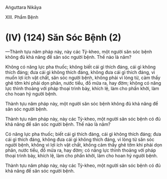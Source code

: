 Aṅguttara Nikāya

XIII. Phẩm Bệnh

# (IV) (124) Săn Sóc Bệnh (2)

—Thành tựu năm pháp này, này các Tỷ-kheo, một người săn sóc bệnh không đủ khả năng để săn sóc người bệnh. Thế nào là năm?

Không có năng lực pha thuốc; không biết cái gì thích đáng, cái gì không thích đáng; đưa cái gì không thích đáng, không đưa cái gì thích đáng, vì muốn lợi ích vật chất, săn sóc người bệnh, không phải vì lòng từ, cảm thấy ghê tởm khi phải dọn phân, nước tiểu, đồ mửa ra, hay đờm; không có năng lực thỉnh thoảng với pháp thoại trình bày, khích lệ, làm cho phấn khởi, làm cho hoan hỷ người bệnh.

Thành tựu năm pháp này, một người săn sóc bệnh không đủ khả năng để săn sóc người bệnh.

Thành tựu năm pháp này, này các Tỷ-kheo, một người săn sóc bệnh có đủ khả năng để săn sóc người bệnh. Thế nào là năm?

Có năng lực pha thuốc; biết cái gì thích đáng, cái gì không thích đáng; đưa cái gì thích đáng, không đưa cái gì không thích đáng, vì lòng từ săn sóc người bệnh, không vì lợi ích vật chất, không cảm thấy ghê tởm khi phải dọn phân, nước tiểu, đồ mửa ra, hay đờm; có năng lực thỉnh thoảng với pháp thoại trình bày, khích lệ, làm cho phấn khởi, làm cho hoan hỷ người bệnh.

Thành tựu năm pháp này, này các Tỷ-kheo, một người săn sóc bệnh có đủ khả năng để săn sóc người bệnh.

